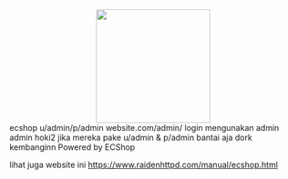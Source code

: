 <center>
  <img src="logo.png" width=200 height=200 />
</center>
ecshop u/admin/p/admin 
website.com/admin/ login mengunakan admin admin  hoki2  jika mereka pake u/admin & p/admin bantai aja
dork kembanginn
Powered by ECShop

lihat juga website ini https://www.raidenhttpd.com/manual/ecshop.html
